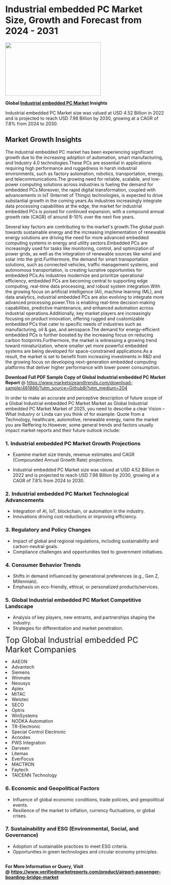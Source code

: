 <H1>Industrial embedded PC Market Size, Growth and Forecast from 2024 - 2031</H1><img class="aligncenter size-medium wp-image-584254" src="https://thirdeyenews.in/wp-content/uploads/2024/09/Global-Market-Research-300x168.jpeg" alt="" width="300" height="168" /><p><strong>Global&nbsp;<a href="https://www.marketsizeandtrends.com/download-sample/481886/?utm_source=Github8j?utm_medium=204">Industrial embedded PC Market</a> Insights</strong></p><p>Industrial embedded PC Market size was valued at USD 4.52 Billion in 2022 and is projected to reach USD 7.98 Billion by 2030, growing at a CAGR of 7.8% from 2024 to 2030.</p><p><h2>Market Growth Insights</h2> <p>The industrial embedded PC market has been experiencing significant growth due to the increasing adoption of automation, smart manufacturing, and Industry 4.0 technologies.These PCs are essential in applications requiring high performance and ruggedness in harsh industrial environments, such as factory automation, robotics, transportation, energy, and telecommunications.The growing need for reliable, scalable, and low-power computing solutions across industries is fueling the demand for embedded PCs.Moreover, the rapid digital transformation, coupled with advancements in IoT (Internet of Things) technologies, is expected to drive substantial growth in the coming years.As industries increasingly integrate data processing capabilities at the edge, the market for industrial embedded PCs is poised for continued expansion, with a compound annual growth rate (CAGR) of around 8-10% over the next five years.</p> <p>Several key factors are contributing to the market's growth.The global push towards sustainable energy and the increasing implementation of renewable energy solutions are driving the need for more advanced embedded computing systems in energy and utility sectors.Embedded PCs are increasingly used for tasks like monitoring, control, and optimization of power grids, as well as the integration of renewable sources like wind and solar into the grid.Furthermore, the demand for smart transportation solutions, such as connected vehicles, traffic management systems, and autonomous transportation, is creating lucrative opportunities for embedded PCs.As industries modernize and prioritize operational efficiency, embedded PCs are becoming central to supporting edge computing, real-time data processing, and robust system integration.With the growing focus on artificial intelligence (AI), machine learning (ML), and data analytics, industrial embedded PCs are also evolving to integrate more advanced processing power.This is enabling real-time decision-making capabilities, predictive maintenance, and enhanced automation across industrial operations.Additionally, key market players are increasingly focusing on product innovation, offering rugged and customizable embedded PCs that cater to specific needs of industries such as manufacturing, oil & gas, and aerospace.The demand for energy-efficient embedded PCs is further boosted by the increasing focus on reducing carbon footprints.Furthermore, the market is witnessing a growing trend toward miniaturization, where smaller yet more powerful embedded systems are being developed for space-constrained applications.As a result, the market is set to benefit from increasing investments in R&D and the growing focus on developing next-generation embedded computing platforms that deliver higher performance with lower power consumption.<p><span class=""><strong>Download Full PDF Sample Copy of Global Industrial embedded PC Market Report</strong> @ <a href="https://www.marketsizeandtrends.com/download-sample/481886/?utm_source=Github8j?utm_medium=204" target="_blank">https://www.marketsizeandtrends.com/download-sample/481886/?utm_source=Github8j?utm_medium=204</a></span></p><p>In order to make an accurate and perceptive description of future scope of a Global&nbsp;Industrial embedded PC Market Market as Global&nbsp;Industrial embedded PC Market Market of 2025, you need to describe a clear Vision &ndash; What Industry or Linda can you think of for example: Quote from a Technology, healthcare, automotive, renewable energy, name the market you are Reffering to.However, some general trends and factors usually impact market reports and their future outlook include:</p><h3>1.&nbsp;<strong>Industrial embedded PC Market Growth Projections</strong></h3><ul><li>Examine market size trends, revenue estimates and CAGR (Compounded Annual Growth Rate) projections.</li><li><p>Industrial embedded PC Market size was valued at USD 4.52 Billion in 2022 and is projected to reach USD 7.98 Billion by 2030, growing at a CAGR of 7.8% from 2024 to 2030.</p></li></ul><h3>2.&nbsp;<strong>Industrial embedded PC Market Technological Advancements</strong></h3><ul><li>Integration of AI, IoT, blockchain, or automation in the industry.</li><li>Innovations driving cost reductions or improving efficiency.</li></ul><h3>3.&nbsp;<strong>Regulatory and Policy Changes</strong></h3><ul><li>Impact of global and regional regulations, including sustainability and carbon-neutral goals.</li><li>Compliance challenges and opportunities tied to government initiatives.</li></ul><h3>4.&nbsp;<strong>Consumer Behavior Trends</strong></h3><ul><li>Shifts in demand influenced by generational preferences (e.g., Gen Z, Millennials).</li><li>Emphasis on eco-friendly, ethical, or personalized products/services.</li></ul><h3>5.&nbsp;<strong>Global Industrial embedded PC Market Competitive Landscape</strong></h3><ul><li>Analysis of key players, new entrants, and partnerships shaping the industry.</li><li>Strategies for differentiation and market penetration.</li></ul><p data-pm-slice="1 1 []"><span style="color: inherit; font-family: inherit; font-size: 25px;">Top Global Industrial embedded PC Market Companies</span></p><div class="" data-test-id=""><p><li>AAEON</li><li> Advantech</li><li> Siemens</li><li> Winmate</li><li> Neousys</li><li> Aplex</li><li> MiTAC</li><li> Welotec</li><li> SECO</li><li> Optris</li><li> WinSystems</li><li> NODKA Automation</li><li> TR-Electronic</li><li> Special Control Electronic</li><li> Acnodes</li><li> PWS Integration</li><li> Darveen</li><li> Litemax</li><li> EverFocus</li><li> MACTRON</li><li> Faytech</li><li> TAICENN Technology</li></p></div><h3>6.&nbsp;<strong>Economic and Geopolitical Factors</strong></h3><ul><li>Influence of global economic conditions, trade policies, and geopolitical events.</li><li>Resilience of the market to inflation, currency fluctuations, or global crises.</li></ul><h3>7.&nbsp;<strong>Sustainability and ESG (Environmental, Social, and Governance)</strong></h3><ul><li>Adoption of sustainable practices to meet ESG criteria.</li><li>Opportunities in green technologies and circular economy principles.</li></ul><h2><strong style="font-size: 14px;">For More Information or Query, Visit @&nbsp;</strong><a style="background-color: #ffffff; font-size: 14px;" href="https://www.marketsizeandtrends.com/report/industrial-embedded-pc-market/" target="_blank">https://www.verifiedmarketreports.com/product/airport-passenger-boarding-bridge-market</a></h2>